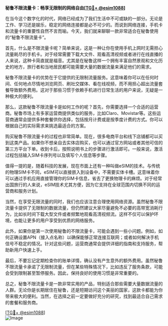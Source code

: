 **秘鲁不限流量卡：畅享无限制的网络自由[[TG💪+ @esim1088](https://t.me/s/esim1088)]**

在当今这个数字化的时代，网络已经成为了我们生活中不可或缺的一部分。无论是工作、学习还是娱乐，稳定的网络连接都是必不可少的。而说到网络连接，手机卡和流量卡的重要性自然不言而喻。今天，我们就来聊聊一款非常适合在秘鲁使用的“秘鲁不限流量卡”。

首先，什么是不限流量卡呢？简单来说，这是一种让你在使用手机上网时无需担心流量耗尽的手机卡。对于经常需要下载大文件、观看高清视频或者进行在线直播的人来说，这种卡简直就是福音。尤其是在秘鲁这样一个拥有丰富自然景观和文化历史的地方，旅行者和当地居民都可能需要大量的数据流量来满足他们的需求。

秘鲁不限流量卡的优势在于它提供的无限制流量服务。这意味着你可以在任何时间、任何地点尽情地浏览网页、刷社交媒体、看在线视频，而不用担心超出流量套餐导致额外费用。这对于那些习惯于依赖手机进行日常生活的用户来说，无疑是一种极大的便利。

那么，这款秘鲁不限流量卡是如何工作的呢？首先，你需要选择一个合适的运营商。秘鲁市场上有多家运营商提供类似的服务，比如Claro、Movistar等。这些运营商通常会提供多种套餐供你选择，包括按月计费或是按季度计费的方式。你可以根据自己的实际需求来挑选最适合的方案。

购买秘鲁不限流量卡的过程也非常简单。现在，很多电商平台和线下店铺都可以买到这类产品。如果你不想亲自去实体店购买，也可以通过官方网站或者其他可信的第三方平台下单。收到卡后，按照说明书上的步骤进行激活即可。一般来说，激活过程包括输入SIM卡序列号以及填写个人信息等步骤。

值得一提的是，随着科技的发展，现在市面上还有一种叫做eSIM的技术。与传统的物理SIM卡不同，eSIM可以直接嵌入到设备中，不需要实体卡槽。这意味着你可以通过手机应用直接管理你的SIM卡信息，省去了更换物理卡的麻烦。对于经常出国旅行的人来说，eSIM技术尤其方便，因为它支持在全球范围内切换不同的运营商和服务计划。

当然，在享受无限流量的同时，我们也应该注意合理使用网络资源。虽然秘鲁不限流量卡提供了无限制的数据流量，但仍然建议大家尽量避免不必要的高带宽消耗行为，比如长时间下载大型文件或者频繁地观看高清视频流。这样不仅可以保护环境，也能让更多的用户享受到优质的网络服务。

此外，如果你是第一次使用秘鲁的不限流量卡，可能会遇到一些小问题。例如，如何正确设置APN（接入点名称）以确保能够正常连接互联网；或者如何解决手机信号不稳定的情况。针对这些问题，运营商通常会提供详细的指南和支持服务，帮助新用户快速上手。

最后，不要忘记定期检查你的账单详情，确认没有产生意外的额外费用。虽然秘鲁不限流量卡承诺了无限制流量，但在某些特殊情况下，比如违反了服务条款，可能会受到限制甚至暂停服务。因此，保持良好的使用习惯是非常重要的。

总之，秘鲁不限流量卡是一款非常实用的产品，特别适合那些需要大量数据流量的人群。无论你是长期居住在秘鲁，还是短期访问这个美丽的国家，这款卡都能为你带来极大的便利。当然，在选择之前一定要做好充分的研究，找到最适合自己需求的套餐和服务商。

[[TG💪+ @esim1088](https://t.me/s/esim1088)]  
![Image](https://i.postimg.cc/4NQfJmqS/Snipaste-2025-05-13-00-14-12.png)